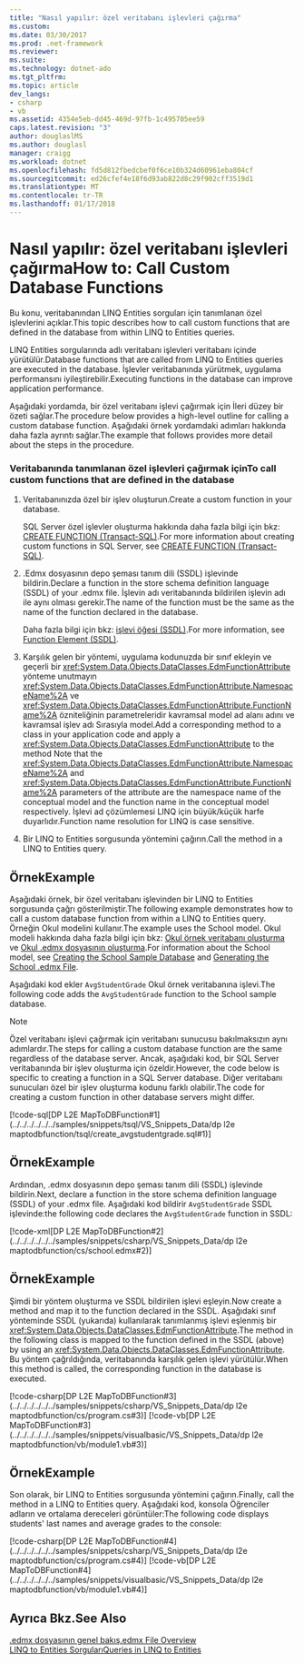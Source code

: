 ```yaml
---
title: "Nasıl yapılır: özel veritabanı işlevleri çağırma"
ms.custom: 
ms.date: 03/30/2017
ms.prod: .net-framework
ms.reviewer: 
ms.suite: 
ms.technology: dotnet-ado
ms.tgt_pltfrm: 
ms.topic: article
dev_langs:
- csharp
- vb
ms.assetid: 4354e5eb-dd45-469d-97fb-1c495705ee59
caps.latest.revision: "3"
author: douglaslMS
ms.author: douglasl
manager: craigg
ms.workload: dotnet
ms.openlocfilehash: fd5d812fbedcbef0f6ce10b324d60961eba804cf
ms.sourcegitcommit: ed26cfef4e18f6d93ab822d8c29f902cff3519d1
ms.translationtype: MT
ms.contentlocale: tr-TR
ms.lasthandoff: 01/17/2018
---
```

# <a name="how-to-call-custom-database-functions"></a><span data-ttu-id="1c12a-102">Nasıl yapılır: özel veritabanı işlevleri çağırma</span><span class="sxs-lookup"><span data-stu-id="1c12a-102">How to: Call Custom Database Functions</span></span>
<span data-ttu-id="1c12a-103">Bu konu, veritabanından LINQ Entities sorguları için tanımlanan özel işlevlerini açıklar.</span><span class="sxs-lookup"><span data-stu-id="1c12a-103">This topic describes how to call custom functions that are defined in the database from within LINQ to Entities queries.</span></span>  
  
 <span data-ttu-id="1c12a-104">LINQ Entities sorgularında adlı veritabanı işlevleri veritabanı içinde yürütülür.</span><span class="sxs-lookup"><span data-stu-id="1c12a-104">Database functions that are called from LINQ to Entities queries are executed in the database.</span></span> <span data-ttu-id="1c12a-105">İşlevler veritabanında yürütmek, uygulama performansını iyileştirebilir.</span><span class="sxs-lookup"><span data-stu-id="1c12a-105">Executing functions in the database can improve application performance.</span></span>  
  
 <span data-ttu-id="1c12a-106">Aşağıdaki yordamda, bir özel veritabanı işlevi çağırmak için İleri düzey bir özeti sağlar.</span><span class="sxs-lookup"><span data-stu-id="1c12a-106">The procedure below provides a high-level outline for calling a custom database function.</span></span> <span data-ttu-id="1c12a-107">Aşağıdaki örnek yordamdaki adımları hakkında daha fazla ayrıntı sağlar.</span><span class="sxs-lookup"><span data-stu-id="1c12a-107">The example that follows provides more detail about the steps in the procedure.</span></span>  
  
### <a name="to-call-custom-functions-that-are-defined-in-the-database"></a><span data-ttu-id="1c12a-108">Veritabanında tanımlanan özel işlevleri çağırmak için</span><span class="sxs-lookup"><span data-stu-id="1c12a-108">To call custom functions that are defined in the database</span></span>  
  
1.  <span data-ttu-id="1c12a-109">Veritabanınızda özel bir işlev oluşturun.</span><span class="sxs-lookup"><span data-stu-id="1c12a-109">Create a custom function in your database.</span></span>  
  
     <span data-ttu-id="1c12a-110">SQL Server özel işlevler oluşturma hakkında daha fazla bilgi için bkz: [CREATE FUNCTION (Transact-SQL)](http://go.microsoft.com/fwlink/?LinkID=139871).</span><span class="sxs-lookup"><span data-stu-id="1c12a-110">For more information about creating custom functions in SQL Server, see [CREATE FUNCTION (Transact-SQL)](http://go.microsoft.com/fwlink/?LinkID=139871).</span></span>  
  
2.  <span data-ttu-id="1c12a-111">.Edmx dosyasının depo şeması tanım dili (SSDL) işlevinde bildirin.</span><span class="sxs-lookup"><span data-stu-id="1c12a-111">Declare a function in the store schema definition language (SSDL) of your .edmx file.</span></span> <span data-ttu-id="1c12a-112">İşlevin adı veritabanında bildirilen işlevin adı ile aynı olması gerekir.</span><span class="sxs-lookup"><span data-stu-id="1c12a-112">The name of the function must be the same as the name of the function declared in the database.</span></span>  
  
     <span data-ttu-id="1c12a-113">Daha fazla bilgi için bkz: [işlevi öğesi (SSDL)](http://msdn.microsoft.com/en-us/b60cfc3d-8b93-423e-8c99-b867256640a4).</span><span class="sxs-lookup"><span data-stu-id="1c12a-113">For more information, see [Function Element (SSDL)](http://msdn.microsoft.com/en-us/b60cfc3d-8b93-423e-8c99-b867256640a4).</span></span>  
  
3.  <span data-ttu-id="1c12a-114">Karşılık gelen bir yöntemi, uygulama kodunuzda bir sınıf ekleyin ve geçerli bir <xref:System.Data.Objects.DataClasses.EdmFunctionAttribute> yönteme unutmayın <xref:System.Data.Objects.DataClasses.EdmFunctionAttribute.NamespaceName%2A> ve <xref:System.Data.Objects.DataClasses.EdmFunctionAttribute.FunctionName%2A> özniteliğinin parametreleridir kavramsal model ad alanı adını ve kavramsal işlev adı Sırasıyla model.</span><span class="sxs-lookup"><span data-stu-id="1c12a-114">Add a corresponding method to a class in your application code and apply a <xref:System.Data.Objects.DataClasses.EdmFunctionAttribute> to the method Note that the <xref:System.Data.Objects.DataClasses.EdmFunctionAttribute.NamespaceName%2A> and <xref:System.Data.Objects.DataClasses.EdmFunctionAttribute.FunctionName%2A> parameters of the attribute are the namespace name of the conceptual model and the function name in the conceptual model respectively.</span></span> <span data-ttu-id="1c12a-115">İşlevi ad çözümlemesi LINQ için büyük/küçük harfe duyarlıdır.</span><span class="sxs-lookup"><span data-stu-id="1c12a-115">Function name resolution for LINQ is case sensitive.</span></span>  
  
4.  <span data-ttu-id="1c12a-116">Bir LINQ to Entities sorgusunda yöntemini çağırın.</span><span class="sxs-lookup"><span data-stu-id="1c12a-116">Call the method in a LINQ to Entities query.</span></span>  
  
## <a name="example"></a><span data-ttu-id="1c12a-117">Örnek</span><span class="sxs-lookup"><span data-stu-id="1c12a-117">Example</span></span>  
 <span data-ttu-id="1c12a-118">Aşağıdaki örnek, bir özel veritabanı işlevinden bir LINQ to Entities sorgusunda çağrı gösterilmiştir.</span><span class="sxs-lookup"><span data-stu-id="1c12a-118">The following example demonstrates how to call a custom database function from within a LINQ to Entities query.</span></span> <span data-ttu-id="1c12a-119">Örneğin Okul modelini kullanır.</span><span class="sxs-lookup"><span data-stu-id="1c12a-119">The example uses the School model.</span></span> <span data-ttu-id="1c12a-120">Okul modeli hakkında daha fazla bilgi için bkz: [Okul örnek veritabanı oluşturma](http://msdn.microsoft.com/en-us/c1bec483-a0ea-4660-aa0b-7b0a8b68fed0) ve [Okul .edmx dosyasının oluşturma](http://msdn.microsoft.com/en-us/c48b3907-a8be-4fe6-884c-e95af1852758).</span><span class="sxs-lookup"><span data-stu-id="1c12a-120">For information about the School model, see [Creating the School Sample Database](http://msdn.microsoft.com/en-us/c1bec483-a0ea-4660-aa0b-7b0a8b68fed0) and [Generating the School .edmx File](http://msdn.microsoft.com/en-us/c48b3907-a8be-4fe6-884c-e95af1852758).</span></span>  
  
 <span data-ttu-id="1c12a-121">Aşağıdaki kod ekler `AvgStudentGrade` Okul örnek veritabanına işlevi.</span><span class="sxs-lookup"><span data-stu-id="1c12a-121">The following code adds the `AvgStudentGrade` function to the School sample database.</span></span>  
  
> [!NOTE]
>  <span data-ttu-id="1c12a-122">Özel veritabanı işlevi çağırmak için veritabanı sunucusu bakılmaksızın aynı adımlardır.</span><span class="sxs-lookup"><span data-stu-id="1c12a-122">The steps for calling a custom database function are the same regardless of the database server.</span></span> <span data-ttu-id="1c12a-123">Ancak, aşağıdaki kod, bir SQL Server veritabanında bir işlev oluşturma için özeldir.</span><span class="sxs-lookup"><span data-stu-id="1c12a-123">However, the code below is specific to creating a function in a SQL Server database.</span></span> <span data-ttu-id="1c12a-124">Diğer veritabanı sunucuları özel bir işlev oluşturma kodunu farklı olabilir.</span><span class="sxs-lookup"><span data-stu-id="1c12a-124">The code for creating a custom function in other database servers might differ.</span></span>  
  
 [!code-sql[DP L2E MapToDBFunction#1](../../../../../../samples/snippets/tsql/VS_Snippets_Data/dp l2e maptodbfunction/tsql/create_avgstudentgrade.sql#1)]  
  
## <a name="example"></a><span data-ttu-id="1c12a-125">Örnek</span><span class="sxs-lookup"><span data-stu-id="1c12a-125">Example</span></span>  
 <span data-ttu-id="1c12a-126">Ardından, .edmx dosyasının depo şeması tanım dili (SSDL) işlevinde bildirin.</span><span class="sxs-lookup"><span data-stu-id="1c12a-126">Next, declare a function in the store schema definition language (SSDL) of your .edmx file.</span></span> <span data-ttu-id="1c12a-127">Aşağıdaki kod bildirir `AvgStudentGrade` SSDL işlevinde:</span><span class="sxs-lookup"><span data-stu-id="1c12a-127">the following code declares the `AvgStudentGrade` function in SSDL:</span></span>  
  
 [!code-xml[DP L2E MapToDBFunction#2](../../../../../../samples/snippets/csharp/VS_Snippets_Data/dp l2e maptodbfunction/cs/school.edmx#2)]  
  
## <a name="example"></a><span data-ttu-id="1c12a-128">Örnek</span><span class="sxs-lookup"><span data-stu-id="1c12a-128">Example</span></span>  
 <span data-ttu-id="1c12a-129">Şimdi bir yöntem oluşturma ve SSDL bildirilen işlevi eşleyin.</span><span class="sxs-lookup"><span data-stu-id="1c12a-129">Now create a method and map it to the function declared in the SSDL.</span></span> <span data-ttu-id="1c12a-130">Aşağıdaki sınıf yönteminde SSDL (yukarıda) kullanılarak tanımlanmış işlevi eşlenmiş bir <xref:System.Data.Objects.DataClasses.EdmFunctionAttribute>.</span><span class="sxs-lookup"><span data-stu-id="1c12a-130">The method in the following class is mapped to the function defined in the SSDL (above) by using an <xref:System.Data.Objects.DataClasses.EdmFunctionAttribute>.</span></span> <span data-ttu-id="1c12a-131">Bu yöntem çağrıldığında, veritabanında karşılık gelen işlevi yürütülür.</span><span class="sxs-lookup"><span data-stu-id="1c12a-131">When this method is called, the corresponding function in the database is executed.</span></span>  
  
 [!code-csharp[DP L2E MapToDBFunction#3](../../../../../../samples/snippets/csharp/VS_Snippets_Data/dp l2e maptodbfunction/cs/program.cs#3)]
 [!code-vb[DP L2E MapToDBFunction#3](../../../../../../samples/snippets/visualbasic/VS_Snippets_Data/dp l2e maptodbfunction/vb/module1.vb#3)]  
  
## <a name="example"></a><span data-ttu-id="1c12a-132">Örnek</span><span class="sxs-lookup"><span data-stu-id="1c12a-132">Example</span></span>  
 <span data-ttu-id="1c12a-133">Son olarak, bir LINQ to Entities sorgusunda yöntemini çağırın.</span><span class="sxs-lookup"><span data-stu-id="1c12a-133">Finally, call the method in a LINQ to Entities query.</span></span> <span data-ttu-id="1c12a-134">Aşağıdaki kod, konsola Öğrenciler adların ve ortalama dereceleri görüntüler:</span><span class="sxs-lookup"><span data-stu-id="1c12a-134">The following code displays students' last names and average grades to the console:</span></span>  
  
 [!code-csharp[DP L2E MapToDBFunction#4](../../../../../../samples/snippets/csharp/VS_Snippets_Data/dp l2e maptodbfunction/cs/program.cs#4)]
 [!code-vb[DP L2E MapToDBFunction#4](../../../../../../samples/snippets/visualbasic/VS_Snippets_Data/dp l2e maptodbfunction/vb/module1.vb#4)]  
  
## <a name="see-also"></a><span data-ttu-id="1c12a-135">Ayrıca Bkz.</span><span class="sxs-lookup"><span data-stu-id="1c12a-135">See Also</span></span>  
 [<span data-ttu-id="1c12a-136">.edmx dosyasının genel bakış</span><span class="sxs-lookup"><span data-stu-id="1c12a-136">.edmx File Overview</span></span>](http://msdn.microsoft.com/en-us/f4c8e7ce-1db6-417e-9759-15f8b55155d4)  
 [<span data-ttu-id="1c12a-137">LINQ to Entities Sorguları</span><span class="sxs-lookup"><span data-stu-id="1c12a-137">Queries in LINQ to Entities</span></span>](../../../../../../docs/framework/data/adonet/ef/language-reference/queries-in-linq-to-entities.md)
